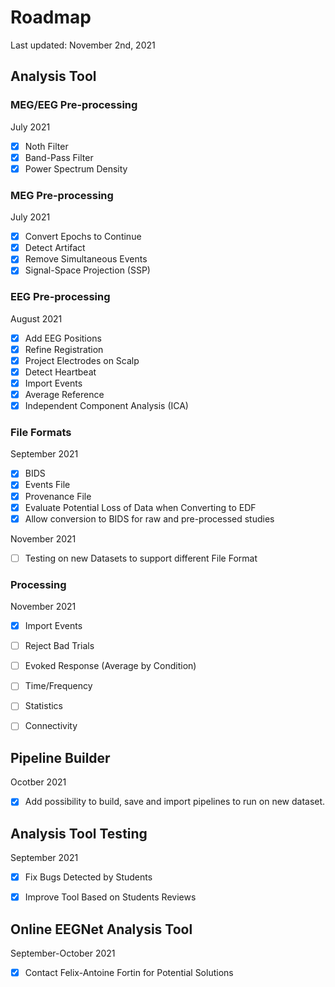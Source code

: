 # Roadmap
Last updated: November 2nd, 2021

## Analysis Tool

### MEG/EEG Pre-processing
July 2021
- [x] Noth Filter
- [x] Band-Pass Filter
- [x] Power Spectrum Density

### MEG Pre-processing 
July 2021
- [x] Convert Epochs to Continue
- [x] Detect Artifact
- [x] Remove Simultaneous Events
- [x] Signal-Space Projection (SSP)

### EEG Pre-processing 
August 2021
- [x] Add EEG Positions
- [x] Refine Registration
- [x] Project Electrodes on Scalp
- [x] Detect Heartbeat
- [x] Import Events
- [x] Average Reference
- [x] Independent Component Analysis (ICA)

### File Formats 
September 2021
- [x] BIDS
- [x] Events File
- [x] Provenance File
- [x] Evaluate Potential Loss of Data when Converting to EDF
- [x] Allow conversion to BIDS for raw and pre-processed studies

November 2021
- [ ] Testing on new Datasets to support different File Format

### Processing 
November 2021
- [x] Import Events
- [ ] Reject Bad Trials 
- [ ] Evoked Response (Average by Condition)
- [ ] Time/Frequency
- [ ] Statistics
- [ ] Connectivity


## Pipeline Builder
Ocotber 2021
- [x] Add possibility to build, save and import pipelines to run on new dataset.

## Analysis Tool Testing
September 2021
- [x] Fix Bugs Detected by Students
- [x] Improve Tool Based on Students Reviews


## Online EEGNet Analysis Tool
September-October 2021
- [x] Contact Felix-Antoine Fortin for Potential Solutions
